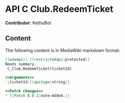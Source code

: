 # API C Club.RedeemTicket

**Contributor:** KethoBot

## Content

The following content is in MediaWiki markdown format:

```mediawiki
{{wowapi}} {{restrictedapi|protected}}
Needs summary.
 C_Club.RedeemTicket(ticketId)

==Arguments==
:;ticketId:{{apitype|string}}

==Patch changes==
* {{Patch 8.0.1|note=Added.}}
```